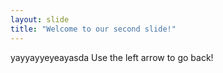 ```yaml
---
layout: slide
title: "Welcome to our second slide!"
---
```

yayyayyeyeayasda
Use the left arrow to go back!
